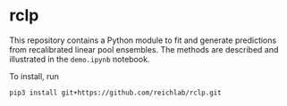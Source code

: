 # rclp

This repository contains a Python module to fit and generate predictions from recalibrated linear pool ensembles. The methods are described and illustrated in the `demo.ipynb` notebook.

To install, run
```
pip3 install git+https://github.com/reichlab/rclp.git
````